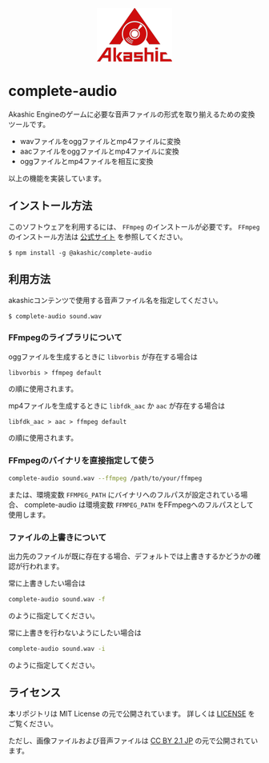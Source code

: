 <p align="center">
<img src="img/akashic.png"/>
</p>

# complete-audio

Akashic Engineのゲームに必要な音声ファイルの形式を取り揃えるための変換ツールです。

* wavファイルをoggファイルとmp4ファイルに変換
* aacファイルをoggファイルとmp4ファイルに変換
* oggファイルとmp4ファイルを相互に変換

以上の機能を実装しています。

## インストール方法

このソフトウェアを利用するには、 `FFmpeg` のインストールが必要です。 `FFmpeg` のインストール方法は [公式サイト](https://www.ffmpeg.org/) を参照してください。

```
$ npm install -g @akashic/complete-audio
```

## 利用方法

akashicコンテンツで使用する音声ファイル名を指定してください。

```
$ complete-audio sound.wav
```

### FFmpegのライブラリについて

oggファイルを生成するときに `libvorbis` が存在する場合は

```
libvorbis > ffmpeg default
```

の順に使用されます。

mp4ファイルを生成するときに `libfdk_aac` か `aac` が存在する場合は

```
libfdk_aac > aac > ffmpeg default
```

の順に使用されます。

### FFmpegのバイナリを直接指定して使う

```sh
complete-audio sound.wav --ffmpeg /path/to/your/ffmpeg
```

または、環境変数 `FFMPEG_PATH` にバイナリへのフルパスが設定されている場合、
complete-audio は環境変数 `FFMPEG_PATH` をFFmpegへのフルパスとして使用します。

### ファイルの上書きについて

出力先のファイルが既に存在する場合、デフォルトでは上書きするかどうかの確認が行われます。

常に上書きしたい場合は

```sh
complete-audio sound.wav -f
```

のように指定してください。

常に上書きを行わないようにしたい場合は

```sh
complete-audio sound.wav -i
```

のように指定してください。

## ライセンス
本リポジトリは MIT License の元で公開されています。
詳しくは [LICENSE](./LICENSE) をご覧ください。

ただし、画像ファイルおよび音声ファイルは
[CC BY 2.1 JP](https://creativecommons.org/licenses/by/2.1/jp/) の元で公開されています。
